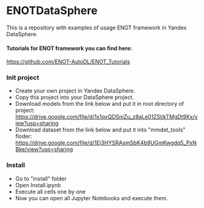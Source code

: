 # ENOTDataSphere
This is a repository with examples of usage ENOT framework in Yandex DataSphere.

#### Tutorials for ENOT framework you can find here:
https://github.com/ENOT-AutoDL/ENOT_Tutorials

### Init project
* Create your own project in Yandex DataSphere.
* Copy this project into your DataSphere project.
* Download models from the link below and put it in root directory of project: 
https://drive.google.com/file/d/1x1qxQDSniZu_z8aLe01ZStikTMgDt9Xx/view?usp=sharing
* Download dataset from the link below and put it into "mmdet_tools" floder: 
https://drive.google.com/file/d/1Ej3HYSRAsmSbK4b9UGmKwgdq5_PxNBke/view?usp=sharing

### Install
* Go to "install" folder
* Open Install.ipynb
* Execute all cells one by one
* Now you can open all Jupyter Notebooks and execute them.
